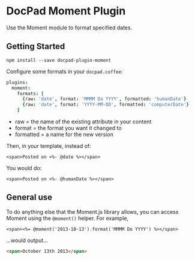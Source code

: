 # DocPad Moment Plugin
Use the Moment module to format specified dates.

## Getting Started

```
npm install --save docpad-plugin-moment
```

Configure some formats in your `docpad.coffee`:
```coffee
plugins:
  moment:
    formats: [
      {raw: 'date', format: 'MMMM Do YYYY', formatted: 'humanDate'}
      {raw: 'date', format: 'YYYY-MM-DD', formatted: 'computerDate'}
    ]
```

* raw = the name of the existing attribute in your content
* format = the format you want it changed to
* formatted = a name for the new version

Then, in your template, instead of:
```eco
<span>Posted on <%- @date %></span>
```

You would do:
```eco
<span>Posted on <%- @humanDate %></span>
```

## General use

To do anything else that the Moment.js library allows, you can access Moment using the `@moment()` helper. For example,

``` eco
<span><%= @moment('2013-10-13').format('MMMM Do YYYY') %></span>
```
...would output...
``` html
<span>October 13th 2013</span>
```